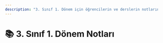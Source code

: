 ```yaml
---
description: "3. Sınıf 1. Dönem için öğrencilerin ve derslerin notlarını içerir \U0001F4DA"
---
```


# 📚 3. Sınıf 1. Dönem Notları

